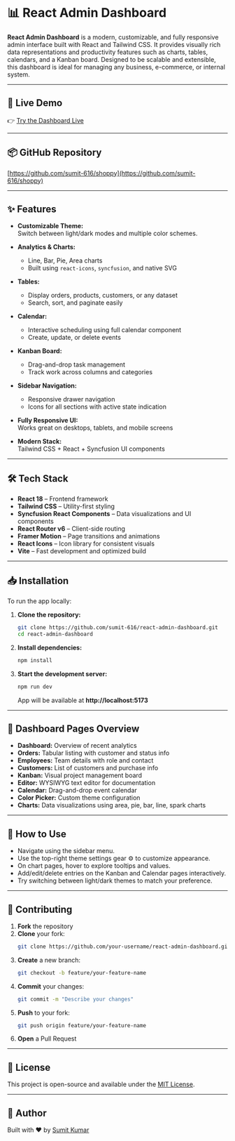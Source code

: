 # 📊 React Admin Dashboard

**React Admin Dashboard** is a modern, customizable, and fully responsive admin interface built with React and Tailwind CSS. It provides visually rich data representations and productivity features such as charts, tables, calendars, and a Kanban board. Designed to be scalable and extensible, this dashboard is ideal for managing any business, e-commerce, or internal system.

---

## 🚀 Live Demo

👉 [Try the Dashboard Live](https://your-shopsy.vercel.app/)

---

## 📦 GitHub Repository

[https://github.com/sumit-616/shoppy](https://github.com/sumit-616/shoppy)

---

## ✨ Features

- **Customizable Theme:**  
  Switch between light/dark modes and multiple color schemes.

- **Analytics & Charts:**  
  - Line, Bar, Pie, Area charts  
  - Built using `react-icons`, `syncfusion`, and native SVG

- **Tables:**  
  - Display orders, products, customers, or any dataset  
  - Search, sort, and paginate easily

- **Calendar:**  
  - Interactive scheduling using full calendar component  
  - Create, update, or delete events

- **Kanban Board:**  
  - Drag-and-drop task management  
  - Track work across columns and categories

- **Sidebar Navigation:**  
  - Responsive drawer navigation  
  - Icons for all sections with active state indication

- **Fully Responsive UI:**  
  Works great on desktops, tablets, and mobile screens

- **Modern Stack:**  
  Tailwind CSS + React + Syncfusion UI components

---

## 🛠️ Tech Stack

- **React 18** – Frontend framework  
- **Tailwind CSS** – Utility-first styling  
- **Syncfusion React Components** – Data visualizations and UI components  
- **React Router v6** – Client-side routing  
- **Framer Motion** – Page transitions and animations  
- **React Icons** – Icon library for consistent visuals  
- **Vite** – Fast development and optimized build

---

## 📥 Installation

To run the app locally:

1. **Clone the repository:**
   ```bash
   git clone https://github.com/sumit-616/react-admin-dashboard.git
   cd react-admin-dashboard
   ```

2. **Install dependencies:**
   ```bash
   npm install
   ```

3. **Start the development server:**
   ```bash
   npm run dev
   ```

   App will be available at **http://localhost:5173**

---

## 🧭 Dashboard Pages Overview

- **Dashboard:** Overview of recent analytics  
- **Orders:** Tabular listing with customer and status info  
- **Employees:** Team details with role and contact  
- **Customers:** List of customers and purchase info  
- **Kanban:** Visual project management board  
- **Editor:** WYSIWYG text editor for documentation  
- **Calendar:** Drag-and-drop event calendar  
- **Color Picker:** Custom theme configuration  
- **Charts:** Data visualizations using area, pie, bar, line, spark charts

---

## 📝 How to Use

- Navigate using the sidebar menu.  
- Use the top-right theme settings gear ⚙️ to customize appearance.  
- On chart pages, hover to explore tooltips and values.  
- Add/edit/delete entries on the Kanban and Calendar pages interactively.  
- Try switching between light/dark themes to match your preference.

---

## 🤝 Contributing

1. **Fork** the repository  
2. **Clone** your fork:
   ```bash
   git clone https://github.com/your-username/react-admin-dashboard.git
   ```
3. **Create** a new branch:
   ```bash
   git checkout -b feature/your-feature-name
   ```
4. **Commit** your changes:
   ```bash
   git commit -m "Describe your changes"
   ```
5. **Push** to your fork:
   ```bash
   git push origin feature/your-feature-name
   ```
6. **Open** a Pull Request

---

## 📄 License

This project is open-source and available under the [MIT License](LICENSE).

---

## 🙌 Author

Built with ❤️ by [Sumit Kumar](https://github.com/sumit-616)
